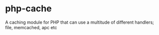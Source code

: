 php-cache
=========

A caching module for PHP that can use a multitude of different handlers; file, memcached, apc etc
